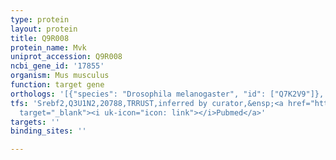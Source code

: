 ```yaml
---
type: protein
layout: protein
title: Q9R008
protein_name: Mvk
uniprot_accession: Q9R008
ncbi_gene_id: '17855'
organism: Mus musculus
function: target gene
orthologs: '[{"species": "Drosophila melanogaster", "id": ["Q7K2V9"]}, {"species": "Caenorhabditis elegans", "id": ["Q65XX9"]}, {"species": "Homo sapiens", "id": ["<a href=\"/protein/q03426\">Q03426</a>"]}, {"species": "Rattus norvegicus", "id": ["M0R5W4"]}, {"species": "Saccharomyces cerevisiae", "id": ["P07277"]}]'
tfs: 'Srebf2,Q3U1N2,20788,TRRUST,inferred by curator,&ensp;<a href="https://www.ncbi.nlm.nih.gov/pubmed/?term=29087512%5Buid%5D+OR+17300749%5Buid%5D"
  target="_blank"><i uk-icon="icon: link"></i>Pubmed</a>'
targets: ''
binding_sites: ''

---
```

